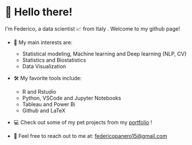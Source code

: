 # :wave: Hello there! 

I'm Federico, a data scientist 📈 from Italy . Welcome to my github page!

* :closed_book: My main interests are: 
    *   Statistical modeling, Machine learning and Deep learning (NLP, CV)
    *   Statistics and Biostatistics 
    *   Data Visualization

* :hammer_and_wrench: My favorite tools include: 
    * R and Rstudio
    * Python, VSCode and Jupyter Notebooks 
    * Tableau and Power Bi
    * Github and LaTeX

* :computer: Check out some of my pet projects from my [portfolio](https://github.com/Xpiri/Xpiri-Data-Science-Portfolio) ! 
* :email: Feel free to reach out to me at: federicopanero15@gmail.com
